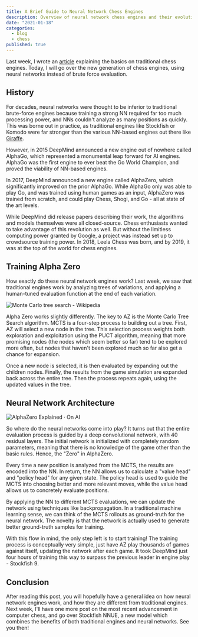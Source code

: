 ```yaml
---
title: A Brief Guide to Neural Network Chess Engines
description: Overview of neural network chess engines and their evolution.
date: "2021-01-18"
categories:
  - blog
  - chess
published: true
---
```


Last week, I wrote an [article](https://saumikn.com/blog/guide-to-traditional-chess-engines/) explaining the basics on traditional chess engines. Today, I will go over the new generation of chess engines, using neural networks instead of brute force evaluation.

## History

For decades, neural networks were thought to be inferior to traditional brute-force engines because training a strong NN required far too much processing power, and NNs couldn't analyze as many positions as quickly. This was borne out in practice, as traditional engines like Stockfish or Komodo were far stronger than the various NN-based engines out there like [Giraffe](https://www.chessprogramming.org/Giraffe).

However, in 2015 DeepMind announced a new engine out of nowhere called AlphaGo, which represented a monumental leap forward for AI engines. AlphaGo was the first engine to ever beat the Go World Champion, and proved the viability of NN-based engines.

In 2017, DeepMind announced a new engine called AlphaZero, which significantly improved on the prior AlphaGo. While AlphaGo only was able to play Go, and was trained using human games as an input, AlphaZero was trained from scratch, and could play Chess, Shogi, and Go - all at state of the art levels.

While DeepMind did release papers describing their work, the algorithms and models themselves were all closed-source. Chess enthusiasts wanted to take advantage of this revolution as well. But without the limitless computing power granted by Google, a project was instead set up to crowdsource training power. In 2018, Leela Chess was born, and by 2019, it was at the top of the world for chess engines.

## Training Alpha Zero

How exactly do these neural network engines work? Last week, we saw that traditional engines work by analyzing trees of variations, and applying a human-tuned evaluation function at the end of each variation.

![Monte Carlo tree search - Wikipedia](https://upload.wikimedia.org/wikipedia/commons/thumb/2/21/MCTS-steps.svg/800px-MCTS-steps.svg.png)

Alpha Zero works slightly differently. The key to AZ is the Monte Carlo Tree Search algorithm. MCTS is a four-step process to building out a tree. First, AZ will select a new node in the tree. This selection process weights both exploration and exploitation using the PUCT algorithm, meaning that more promising nodes (the nodes which seem better so far) tend to be explored more often, but nodes that haven't been explored much so far also get a chance for expansion.

Once a new node is selected, it is then evaluated by expanding out the children nodes. Finally, the results from the game simulation are expanded back across the entire tree. Then the process repeats again, using the updated values in the tree.

## Neural Network Architecture

![AlphaZero Explained · On AI](https://nikcheerla.github.io/deeplearningschool//media/alphago_arch.png)

So where do the neural networks come into play? It turns out that the entire evaluation process is guided by a deep convolutional network, with 40 residual layers. The initial network is initialized with completely random parameters, meaning that there is no knowledge of the game other than the basic rules. Hence, the "Zero" in AlphaZero.

Every time a new position is analyzed from the MCTS, the results are encoded into the NN. In return, the NN allows us to calculate a "value head" and "policy head" for any given state. The policy head is used to guide the MCTS into choosing better and more relevant moves, while the value head allows us to concretely evaluate positions.

By applying the NN to different MCTS evaluations, we can update the network using techniques like backpropagation. In a traditional machine learning sense, we can think of the MCTS rollouts as ground-truth for the neural network. The novelty is that the network is actually used to generate better ground-truth samples for training.

With this flow in mind, the only step left is to start training! The training process is conceptually very simple, just have AZ play thousands of games against itself, updating the network after each game. It took DeepMind just four hours of training this way to surpass the previous leader in engine play - Stockfish 9.

## Conclusion

After reading this post, you will hopefully have a general idea on how neural network engines work, and how they are different from traditional engines. Next week, I'll have one more post on the most recent advancement in computer chess, and go over Stockfish NNUE, a new model which combines the benefits of both traditional engines and neural networks. See you then!
